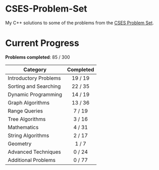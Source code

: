 # CSES-Problem-Set
My C++ solutions to some of the problems from the [CSES Problem Set](https://cses.fi/problemset/).

# Current Progress
**Problems completed**: 85 / 300

| Category | Completed |
| -------- | :-------: |
| Introductory Problems | 19 / 19 |
| Sorting and Searching | 22 / 35 |
| Dynamic Programming   | 14 / 19 |
| Graph Algorithms      | 13 / 36 |
| Range Queries         | 7 / 19  |
| Tree Algorithms       | 3 / 16  |
| Mathematics           | 4 / 31  |
| String Algorithms     | 2 / 17  |
| Geometry              | 1 / 7   |
| Advanced Techniques   | 0 / 24  |
| Additional Problems   | 0 / 77  |